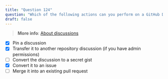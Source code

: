 ```yaml
---
title: "Question 124"  
question: "Which of the following actions can you perform on a GitHub Discussion? (Choose three.)"  
draft: false  
---
```


> **More info**: [About discussions](https://docs.github.com/en/discussions/quickstart#introduction)

- [x] Pin a discussion  
- [x] Transfer it to another repository discussion (if you have admin permissions)  
- [ ] Convert the discussion to a secret gist  
- [x] Convert it to an issue  
- [ ] Merge it into an existing pull request  
